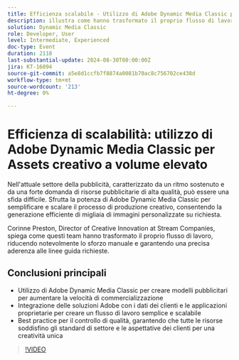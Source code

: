 ```yaml
---
title: Efficienza scalabile - Utilizzo di Adobe Dynamic Media Classic per Assets creativo ad alto volume
description: illustra come hanno trasformato il proprio flusso di lavoro, riducendo in modo significativo lo sforzo manuale e garantendo una conformità precisa alle linee guida richieste.## Soluzioni principali Utilizzo di Adobe Dynamic Media Classic per la creazione di modelli pubblicitari per aumentare la velocità di commercializzazioneIntegrazione delle soluzioni Adobe con i dati dei clienti e le applicazioni proprietarie per la creazione di un flusso di lavoro semplice e scalabile Procedure ottimali per il controllo di qualità, garantendo che tutte le risorse soddisfino gli standard di settore e le aspettative dei clienti per una creatività unica
solution: Dynamic Media Classic
role: Developer, User
level: Intermediate, Experienced
doc-type: Event
duration: 2118
last-substantial-update: 2024-08-30T00:00:00Z
jira: KT-16094
source-git-commit: a5e8d1ccfb7f8874a0081b70ac8c756702ce438d
workflow-type: tm+mt
source-wordcount: '213'
ht-degree: 0%

---
```



# Efficienza di scalabilità: utilizzo di Adobe Dynamic Media Classic per Assets creativo a volume elevato

Nell&#39;attuale settore della pubblicità, caratterizzato da un ritmo sostenuto e da una forte domanda di risorse pubblicitarie di alta qualità, può essere una sfida difficile. Sfrutta la potenza di Adobe Dynamic Media Classic per semplificare e scalare il processo di produzione creativo, consentendo la generazione efficiente di migliaia di immagini personalizzate su richiesta.

Corinne Preston, Director of Creative Innovation at Stream Companies, spiega come questi team hanno trasformato il proprio flusso di lavoro, riducendo notevolmente lo sforzo manuale e garantendo una precisa aderenza alle linee guida richieste.

## Conclusioni principali

* Utilizzo di Adobe Dynamic Media Classic per creare modelli pubblicitari per aumentare la velocità di commercializzazione
* Integrazione delle soluzioni Adobe con i dati dei clienti e le applicazioni proprietarie per creare un flusso di lavoro semplice e scalabile
* Best practice per il controllo di qualità, garantendo che tutte le risorse soddisfino gli standard di settore e le aspettative dei clienti per una creatività unica

>[!VIDEO](https://video.tv.adobe.com/v/3433167/?learn=on)
